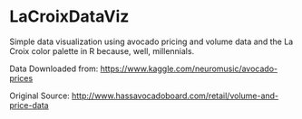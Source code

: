 # LaCroixDataViz
Simple data visualization using avocado pricing and volume data and the La Croix color palette in R because, well, millennials.

Data Downloaded from: https://www.kaggle.com/neuromusic/avocado-prices

Original Source: http://www.hassavocadoboard.com/retail/volume-and-price-data
